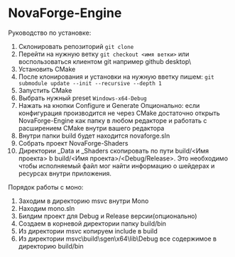# NovaForge-Engine

Руководство по установке:
1) Склонировать репозиторий
   `git clone`
2) Перейти на нужную ветку
   `git checkout <имя ветки>` или воспользоваться клиентом git например github desktop\
3) Установить CMake
4) После клонирования и установки на нужную вветку пишем:
   `git submodule update --init --recursive --depth 1`
5) Запустить CMake
6) Выбрать нужный preset `Windows-x64-Debug`
7) Нажать на кнопки Configure и Generate
Опционально: если конфигурация производится не через CMake достаточно открыть NovaForge-Engine как папку в любом редакторе и работать с расширением CMake внутри вашего редактора
8) Внутри папки build будет находится novaforge.sln
9) Собрать проект NovaForge-Shaders
10) Директории _Data и _Shaders скопировать по пути build/<Имя проекта> b build/<Имя проекта>/<Debug/Release>. Это необходимо чтобы исполняемый файл мог найти информацию о шейдерах и ресурсах внутри приложения.


Порядок работы с моно:
1) Заходим в директорию msvc внутри Mono
2) Находим mono.sln
3) Билдим проект для Debug и Release версии(опционально)
4) Создаем в корневой директории папку build/bin
5) Из директории msvc копируем include в build
6) Из директории msvc\build\sgen\x64\lib\Debug все содержимое в директорию build/bin

